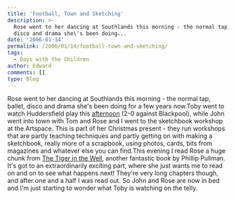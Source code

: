 ```yaml
---
title: 'Football, Town and Sketching'
description: >-
  Rose went to her dancing at Southlands this morning - the normal tap, ballet,
  disco and drama she\'s been doing...
date: '2006-01-14'
permalink: /2006/01/14/football-town-and-sketching/
tags:
  - Days with the Children
author: Edward
comments: []
type: Blog
---
```


Rose went to her dancing at Southlands this morning - the normal tap,
ballet, disco and drama she\'s been doing for a few years now.Toby went
to watch Huddersfield play this [afternoon][1] (2-0 against Blackpool),
while John went into town with Tom and Rose and I went to the sketchbook
workshop at the Artspace. This is part of her Christmas present - they
run workshops that are partly teaching techniques and partly getting on
with making a sketchbook, really more of a scrapbook, using photos,
cards, bits from magazines and whatever else you can find.This evening I
read Rose a huge chunk from [The Tiger in the Well][2], another
fantastic book by Phillip Pullman. It\'s got to an extraordinarily
exciting part, where she just wants me to read on and on to see what
happens next! They\'re very long chapters though, and after one and a
half I was read out. So John and Rose are now in bed and I\'m just
starting to wonder what Toby is watching on the telly.



[1]: https://news.bbc.co.uk/sport1/hi/football/eng_div_2/4590386.stm
[2]: https://www.philip-pullman.com/pages/content/index.asp?PageID=31
